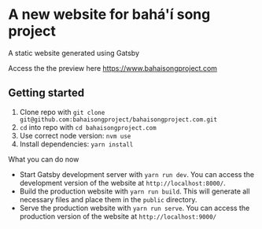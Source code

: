# A new website for bahá'í song project

A static website generated using Gatsby

Access the the preview here https://www.bahaisongproject.com

## Getting started

1. Clone repo with `git clone git@github.com:bahaisongproject/bahaisongproject.com.git`
1. `cd` into repo with `cd bahaisongproject.com`
1. Use correct node version: `nvm use`
1. Install dependencies: `yarn install`

What you can do now

- Start Gatsby development server with `yarn run dev`. You can access the development version of the website at `http://localhost:8000/`.
- Build the production website with `yarn run build`. This will generate all necessary files and place them in the `public` directory.
- Serve the production website with `yarn run serve`. You can access the production version of the website at `http://localhost:9000/`
